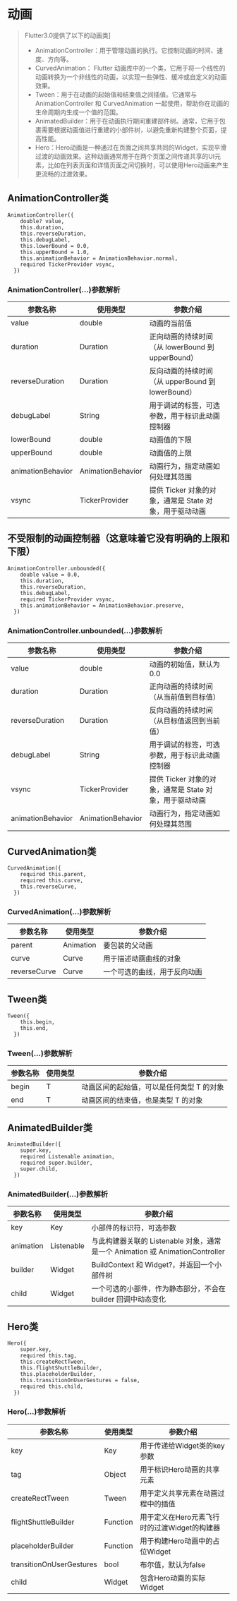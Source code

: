 # 动画
> Flutter3.0提供了以下的动画类]
> * AnimationController：用于管理动画的执行。它控制动画的时间、速度、方向等。
> * CurvedAnimation： Flutter 动画库中的一个类，它用于将一个线性的动画转换为一个非线性的动画，以实现一些弹性、缓冲或自定义的动画效果。
> * Tween：用于在动画的起始值和结束值之间插值。它通常与 AnimationController 和 CurvedAnimation 一起使用，帮助你在动画的生命周期内生成一个值的范围。
> * AnimatedBuilder：用于在动画执行期间重建部件树。通常，它用于包裹需要根据动画值进行重建的小部件树，以避免重新构建整个页面，提高性能。
> * Hero：Hero动画是一种通过在页面之间共享共同的Widget，实现平滑过渡的动画效果。这种动画通常用于在两个页面之间传递共享的UI元素，比如在列表页面和详情页面之间切换时，可以使用Hero动画来产生更流畅的过渡效果。

## AnimationController类
```text
AnimationController({
    double? value,
    this.duration,
    this.reverseDuration,
    this.debugLabel,
    this.lowerBound = 0.0,
    this.upperBound = 1.0,
    this.animationBehavior = AnimationBehavior.normal,
    required TickerProvider vsync,
  })
```

### AnimationController(...)参数解析
| 参数名称              | 使用类型              | 参数介绍                                 |
|-------------------|-------------------|--------------------------------------|
| value             | double            | 动画的当前值                               |
| duration          | Duration          | 正向动画的持续时间（从 lowerBound 到 upperBound） |
| reverseDuration   | Duration          | 反向动画的持续时间（从 upperBound 到 lowerBound） |
| debugLabel        | String            | 用于调试的标签，可选参数，用于标识此动画控制器              |
| lowerBound        | double            | 动画值的下限                               |
| upperBound        | double            | 动画值的上限                               |
| animationBehavior | AnimationBehavior | 动画行为，指定动画如何处理其范围                     |
| vsync             | TickerProvider    | 提供 Ticker 对象的对象，通常是 State 对象，用于驱动动画  |

## 不受限制的动画控制器（这意味着它没有明确的上限和下限）
```text
AnimationController.unbounded({
    double value = 0.0,
    this.duration,
    this.reverseDuration,
    this.debugLabel,
    required TickerProvider vsync,
    this.animationBehavior = AnimationBehavior.preserve,
  })
```

### AnimationController.unbounded(...)参数解析
| 参数名称                | 使用类型                 | 参数介绍                                |
|---------------------|----------------------|-------------------------------------|
| value               | double               | 动画的初始值，默认为 0.0                      |
| duration            | Duration             | 正向动画的持续时间（从当前值到目标值）                 |
| reverseDuration     | Duration             | 反向动画的持续时间（从目标值返回到当前值）               |
| debugLabel          | String               | 用于调试的标签，可选参数，用于标识此动画控制器             |
| vsync               | TickerProvider       | 提供 Ticker 对象的对象，通常是 State 对象，用于驱动动画 |
| animationBehavior   | AnimationBehavior    | 动画行为，指定动画如何处理其范围                    |

## CurvedAnimation类
```text
CurvedAnimation({
    required this.parent,
    required this.curve,
    this.reverseCurve,
  })
```

### CurvedAnimation(...)参数解析
| 参数名称         | 使用类型          | 参数介绍           |
|--------------|---------------|----------------|
| parent       | Animation     | 要包装的父动画        |
| curve        | Curve         | 用于描述动画曲线的对象    |
| reverseCurve | Curve         | 一个可选的曲线，用于反向动画 |

## Tween类
```text
Tween({
    this.begin,
    this.end,
  })
```

### Tween(...)参数解析
| 参数名称   | 使用类型  | 参数介绍                    |
|--------|-------|-------------------------|
| begin  | T     | 动画区间的起始值，可以是任何类型 T 的对象  |
| end    | T     | 动画区间的结束值，也是类型 T 的对象     |

## AnimatedBuilder类
```text
AnimatedBuilder({
    super.key,
    required Listenable animation,
    required super.builder,
    super.child,
  }) 
```

### AnimatedBuilder(...)参数解析
| 参数名称      | 使用类型       | 参数介绍                                                         |
|-----------|------------|--------------------------------------------------------------|
| key       | Key        | 小部件的标识符，可选参数                                                 |
| animation | Listenable | 与此构建器关联的 Listenable 对象，通常是一个 Animation 或 AnimationController |
| builder   | Widget     | BuildContext 和 Widget?，并返回一个小部件树                             |
| child     | Widget     | 一个可选的小部件，作为静态部分，不会在 builder 回调中动态变化                          |

## Hero类
```text
Hero({
    super.key,
    required this.tag,
    this.createRectTween,
    this.flightShuttleBuilder,
    this.placeholderBuilder,
    this.transitionOnUserGestures = false,
    required this.child,
  })
```

### Hero(...)参数解析
| 参数名称                     | 使用类型         | 参数介绍                        |
|--------------------------|--------------|-----------------------------|
| key                      | Key          | 用于传递给Widget类的key参数          |
| tag                      | Object       | 用于标识Hero动画的共享元素             |
| createRectTween          | Tween<Rect>  | 用于定义共享元素在动画过程中的插值           |
| flightShuttleBuilder     | Function     | 用于定义在Hero元素飞行时的过渡Widget的构建器 |
| placeholderBuilder       | Function     | 用于构建Hero动画中的占位Widget        |
| transitionOnUserGestures | bool         | 布尔值，默认为false                |
| child                    | Widget       | 包含Hero动画的实际Widget           |



































